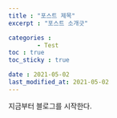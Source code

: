 ```yaml
---
title : "포스트 제목"
excerpt : "포스트 소개긋"

categories : 
        - Test
toc : true
toc_sticky : true

date : 2021-05-02
last_modified_at: 2021-05-02
---
```


지금부터 블로그를 시작한다.



